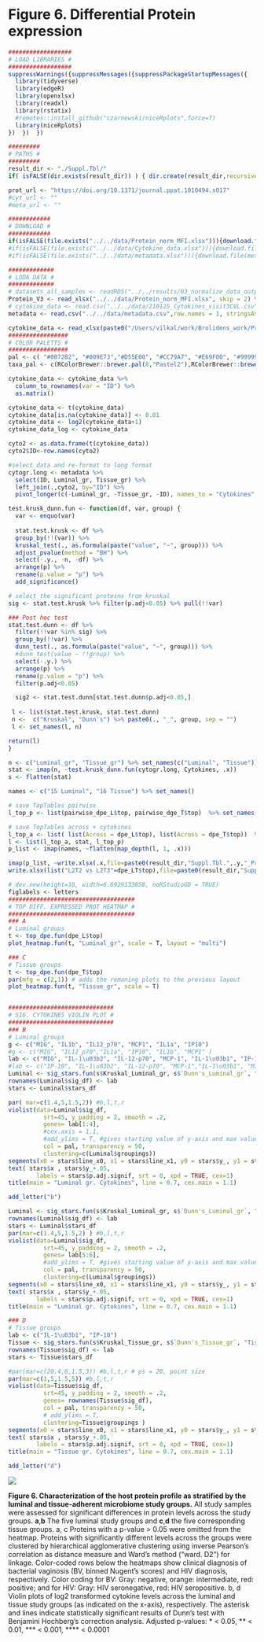 Figure 6. Differential Protein expression
================



``` r
##################
# LOAD LIBRARIES #
##################
suppressWarnings({suppressMessages({suppressPackageStartupMessages({
  library(tidyverse)
  library(edgeR)
  library(openxlsx)
  library(readxl)
  library(rstatix)
  #remotes::install_github("czarnewski/niceRplots",force=T)
  library(niceRplots)
})  })  })

#########
# PATHS #
#########
result_dir <- "./Suppl.Tbl/"
if( isFALSE(dir.exists(result_dir)) ) { dir.create(result_dir,recursive = TRUE) }

prot_url <- "https://doi.org/10.1371/journal.ppat.1010494.s017"
#cyt_url <- ""
#meta_url <- ""

############
# DOWNLOAD #
############
if(isFALSE(file.exists("../../data/Protein_norm_MFI.xlsx"))){download.file(prot_url, paste0("../../data/", "Protein_norm_MFI.xlsx"), method="auto")}
#if(isFALSE(file.exists("../../data/Cytokine_data.xlsx"))){download.file(cyt_url, paste0("../../data/", "Cytokine_data.xlsx"), method="auto")}
#if(isFALSE(file.exists("../../data/metadata.xlsx"))){download.file(meta_url, paste0("../../data/", "metadata.xlsx"), method="auto")}

#############
# LODA DATA #
#############
# datasets_all_samples <- readRDS("../../results/03_normalize_data_output/datasets_all_samples.RDS")
Protein_V3 <- read_xlsx("../../data/Protein_norm_MFI.xlsx", skip = 2) %>% rename(ID="Patient/Sample ID")
# cytokine_data <- read.csv("../../data/210125_Cytokines_visit3CVL.csv")
metadata <- read.csv("../../data/metadata.csv",row.names = 1, stringsAsFactors = F)

cytokine_data <- read_xlsx(paste0("/Users/vilkal/work/Brolidens_work/Projects/broliden_5325/data/", "Cytokine_data.xlsx"), na = "NA", sheet = "Cytokine_data") 
#################
# COLOR PALETTS #
#################
pal <- c( "#0072B2", "#009E73","#D55E00", "#CC79A7", "#E69F00", "#999999")
taxa_pal <- c(RColorBrewer::brewer.pal(8,"Pastel2"),RColorBrewer::brewer.pal(8,"Pastel1"),"grey90")
```

``` r
cytokine_data <- cytokine_data %>% 
  column_to_rownames(var = "ID") %>% 
  as.matrix()

cytokine_data <- t(cytokine_data)
cytokine_data[is.na(cytokine_data)] <- 0.01
cytokine_data <- log2(cytokine_data+1)
cytokine_data_log <- cytokine_data

cyto2 <- as.data.frame(t(cytokine_data))
cyto2$ID<-row.names(cyto2)

#select data and re-format to long format
cytogr.long <- metadata %>%
  select(ID, Luminal_gr, Tissue_gr) %>%
  left_join(.,cyto2, by="ID") %>%
  pivot_longer(c(-Luminal_gr, -Tissue_gr, -ID), names_to = "Cytokines", values_to = "value") 

test.krusk_dunn.fun <- function(df, var, group) {
  var <- enquo(var)
  
  stat.test.krusk <- df %>%
  group_by(!!(var)) %>%
  kruskal_test(., as.formula(paste("value", "~", group))) %>%
  adjust_pvalue(method = "BH") %>%
  select(-.y., -n, -df) %>%
  arrange(p) %>%
  rename(p.value = "p") %>%
  add_significance()

# select the significant proteins from kruskal
sig <- stat.test.krusk %>% filter(p.adj<0.05) %>% pull(!!var)

### Post hoc test
stat.test.dunn <- df %>%
  filter(!!var %in% sig) %>%
  group_by(!!var) %>%
  dunn_test(., as.formula(paste("value", "~", group))) %>%
  #dunn_test(value ~ !!group) %>%
  select(-.y.) %>%
  arrange(p) %>%
  rename(p.value = "p") %>%
  filter(p.adj<0.05)

  sig2 <- stat.test.dunn[stat.test.dunn$p.adj<0.05,]
  
 l <- list(stat.test.krusk, stat.test.dunn)
 n <-  c("Kruskal", "Dunn's") %>% paste0(., "_", group, sep = "")
 l <- set_names(l, n)

return(l)
}

n <- c("Luminal_gr", "Tissue_gr") %>% set_names(c("Luminal", "Tissue"))
stat <- imap(n, ~test.krusk_dunn.fun(cytogr.long, Cytokines, .x))
s <- flatten(stat)
```

``` r
names <- c("15 Luminal", "16 Tissue") %>% set_names()

# save TopTables pairwise
l_top_p <- list(pairwise_dpe_L$top, pairwise_dge_T$top)  %>% set_names(names)

# save TopTables across + cytokines
l_top_a <- list( list(Across = dpe_L$top), list(Across = dpe_T$top))  %>% set_names(names)
l <- list(l_top_a, stat, l_top_p)
p_list <- imap(names, ~flatten(map_depth(l, 1, .x))) 

imap(p_list, ~write.xlsx(.x,file=paste0(result_dir,"Suppl.Tbl.",.y,"_Proteins.xlsx"))) # Excel
write.xlsx(list("L2T2 vs L2T3"=dpe_LT$top),file=paste0(result_dir,"Suppl.Tbl.17"," L2T2_L2T3_Proteins.xlsx"))
```

``` r
# dev.new(height=10, width=6.6929133858, noRStudioGD = TRUE)
figlabels <- letters
####################################
# TOP DIFF. EXPRESSED PROT HEATMAP #
####################################
### A
# Luminal groups
t <- top_dpe.fun(dpe_L$top)
plot_heatmap.fun(t, "Luminal_gr", scale = T, layout = "multi")

### C
# Tissue groups
t <- top_dpe.fun(dpe_T$top)
par(mfg = c(2,1)) # adds the remaning plots to the previous layout
plot_heatmap.fun(t, "Tissue_gr", scale = T)


##############################
# SIG. CYTOKINES VIOLIN PLOT #
##############################
### B
# Luminal groups
g <- c("MIG", "IL1b", "IL12_p70", "MCP1", "IL1a", "IP10") 
#g <- c("MIG", "IL12_p70","IL1a", "IP10", "IL1b", "MCP1" )
lab <- c("MIG", "IL-1\u03b2", "IL-12-p70", "MCP-1", "IL-1\u03b1", "IP-10" )
#lab <- c("IP-10", "IL-1\u03b2", "IL-12-p70", "MCP-1","IL-1\u03b1", "MIG")
Luminal <- sig_stars.fun(s$Kruskal_Luminal_gr, s$`Dunn's_Luminal_gr`, "Luminal_gr", order = g[1:4])
rownames(Luminal$sig_df) <- lab
stars <- Luminal$stars_df 

par( mar=c(1.4,5,1.5,2)) #b,l,t,r 
violist(data=Luminal$sig_df,
          srt=45, y_padding = 2, smooth = .2,
          genes= lab[1:4],
          #cex.axis = 1.1,
          #add_ylims = T, #gives starting value of y-axis and max value of all data points
          col = pal, transparency = 50,
          clustering=c(Luminal$groupings))
segments(x0 = stars$line_x0, x1 = stars$line_x1, y0 = stars$y_, y1 = stars$y_) 
text( stars$x , stars$y_+.05,
        labels = stars$p.adj.signif, srt = 0, xpd = TRUE, cex=1)
title(main = "Luminal gr. Cytokines", line = 0.7, cex.main = 1.1)

add_letter("b")

Luminal <- sig_stars.fun(s$Kruskal_Luminal_gr, s$`Dunn's_Luminal_gr`, "Luminal_gr", order = g[5:6])
rownames(Luminal$sig_df) <- lab
stars <- Luminal$stars_df 
par(mar=c(1.4,5,1.5,2) ) #b,l,t,r
violist(data=Luminal$sig_df,
          srt=45, y_padding = 2, smooth = .2,
          genes= lab[5:6],
          #add_ylims = T, #gives starting value of y-axis and max value of all data points
          col = pal, transparency = 50,
          clustering=c(Luminal$groupings))
segments(x0 = stars$line_x0, x1 = stars$line_x1, y0 = stars$y_, y1 = stars$y_)
text( stars$x , stars$y_+.05,
        labels = stars$p.adj.signif, srt = 0, xpd = TRUE, cex=1)
title(main = "Luminal gr. Cytokines", line = 0.7, cex.main = 1.1)

### D
# Tissue groups
lab <- c("IL-1\u03b1", "IP-10")
Tissue <- sig_stars.fun(s$Kruskal_Tissue_gr, s$`Dunn's_Tissue_gr`, "Tissue_gr")
rownames(Tissue$sig_df) <- lab
stars <- Tissue$stars_df

#par(mar=c(20.4,6,1.5,3)) #b,l,t,r # ps = 20, point size
par(mar=c(1,5,1.5,5)) #b,l,t,r
violist(data=Tissue$sig_df,
          srt=45, y_padding = 2, smooth = .2,
          genes= rownames(Tissue$sig_df),
          col = pal, transparency = 50,
          # add_ylims = T,
          clustering=Tissue$groupings )
segments(x0 = stars$line_x0, x1 = stars$line_x1, y0 = stars$y_, y1 = stars$y_)
text( stars$x , stars$y_+.05,
        labels = stars$p.adj.signif, srt = 0, xpd = TRUE, cex=1)
title(main = "Tissue gr. Cytokines", line = 0.7, cex.main = 1.1)

add_letter("d")
```

<img src="./Figures/Figure 6.jpeg" style="display: block; margin: auto;" />

**Figure 6. Characterization of the host protein profile as stratified
by the luminal and tissue-adherent microbiome study groups.** All study
samples were assessed for significant differences in protein levels
across the study groups. **a**,**b** The five luminal study groups and
**c**,**d** the five corresponding tissue groups. a, c Proteins with a
p-value \> 0.05 were omitted from the heatmap. Proteins with
significantly different levels across the groups were clustered by
hierarchical agglomerative clustering using inverse Pearson’s
correlation as distance measure and Ward’s method (“ward. D2”) for
linkage. Color-coded rows below the heatmaps show clinical diagnosis of
bacterial vaginosis (BV, binned Nugent’s scores) and HIV diagnosis,
respectively. Color coding for BV: Gray: negative, orange: intermediate,
red: positive; and for HIV: Gray: HIV seronegative, red: HIV
seropositive. b, d Violin plots of log2 transformed cytokine levels
across the luminal and tissue study groups (as indicated on the x-axis),
respectively. The asterisk and lines indicate statistically significant
results of Dunn’s test with Benjamini Hochberg’s correction analysis.
Adjusted p-values: \* \< 0.05, \*\* \< 0.01, \*\*\* \< 0.001, \*\*\*\*
\< 0.0001
